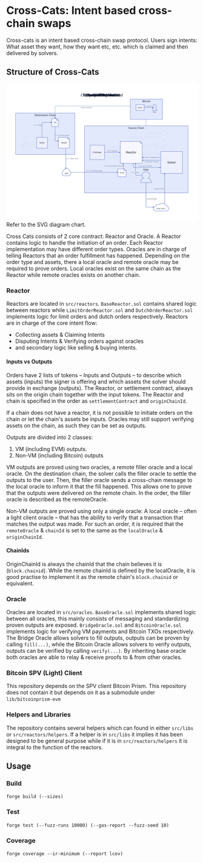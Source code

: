 # Cross-Cats: Intent based cross-chain swaps

Cross-cats is an intent based cross-chain swap protocol. Users sign intents: What asset they want, how they want etc, etc. which is claimed and then delivered by solvers.

## Structure of Cross-Cats

![System Diagram](./cross-cats-0-2.svg)
Refer to the SVG diagram chart.

Cross Cats consists of 2 core contract: Reactor and Oracle. A Reactor contains logic to handle the initiation of an order. Each Reactor implementation may have different order types. Oracles are in charge of telling Reactors that an order fulfillment has happened. Depending on the order type and assets, there a local oracle and remote oracle may be required to prove orders. Local oracles exist on the same chain as the Reactor while remote oracles exists on another chain.


### Reactor

Reactors are located in `src/reactors`. `BaseReactor.sol` contains shared logic between reactors while `LimitOrderReactor.sol` and `DutchOrderReactor.sol` implements logic for limit orders and dutch orders respectively. Reactors are in charge of the core intent flow:
- Collecting assets & Claiming Intents
- Disputing Intents & Verifying orders against oracles
- and secondary logic like selling & buying intents.

#### Inputs vs Outputs

Orders have 2 lists of tokens – Inputs and Outputs – to describe which assets (inputs) the signer is offering and which assets the solver should provide in exchange (outputs).
The Reactor, or settlement contract, always sits on the origin chain together with the input tokens. The Reactor and chain is specified in the order as `settlementContract` and `originChainId`.

If a chain does not have a reactor, it is not possible to initiate orders on the chain or let the chain's assets be inputs. Oracles may still support verifying assets on the chain, as such they can be set as outputs.

Outputs are divided into 2 classes:
1. VM (including EVM) outputs.
2. Non-VM (including Bitcoin) outputs

VM outputs are proved using two oracles, a remote filler oracle and a local oracle. On the destination chain, the solver calls the filler oracle to settle the outputs to the user. Then, the filler oracle sends a cross-chain message to the local oracle to inform it that the fill happened. This allows one to prove that the outputs were delivered on the remote chain. In the order, the filler oracle is described as the remoteOracle.

Non-VM outputs are proved using only a single oracle: A local oracle – often a light client oracle – that has the ability to verify that a transaction that matches the output was made. For such an order, it is required that the `remoteOracle` & `chainId` is set to the same as the `localOracle` & `originChainId`.

#### ChainIds

OriginChainId is always the chainId that the chain believes it is (`block.chainid`). While the remote chainId is defined by the localOracle, it is good practise to implement it as the remote chain's `block.chainid` or equivalent.

### Oracle

Oracles are located in `src/oracles`. `BaseOracle.sol` implements shared logic between all oracles, this mainly consists of messaging and standardizing proven outputs are exposed. `BridgeOracle.sol` and `BitcoinOracle.sol` implements logic for verifying VM payments and Bitcoin TXOs respectively. The Bridge Oracle allows solvers to fill outputs, outputs can be proven by calling `fill(...)`, while the Bitcoin Oracle allows solvers to verify outputs, outputs can be verified by calling `verify(...)`. By inheriting base oracle both oracles are able to relay & receive proofs to & from other oracles.

### Bitcoin SPV (Light) Client

This repository depends on the SPV client Bitcoin Prism. This repository does not contain it but depends on it as a submodule under `lib/bitcoinprism-evm`

### Helpers and Libraries

The repository contains several helpers which can found in either `src/libs` or `src/reactors/helpers`. If a helper is in `src/libs` it implies it has been designed to be general purpose while if it is in `src/reactors/helpers` it is integral to the function of the reactors.

## Usage

### Build

```shell
forge build (--sizes)
```

### Test

```shell
forge test (--fuzz-runs 10000) (--gas-report --fuzz-seed 10)
```

### Coverage

```shell
forge coverage --ir-minimum (--report lcov)
```
